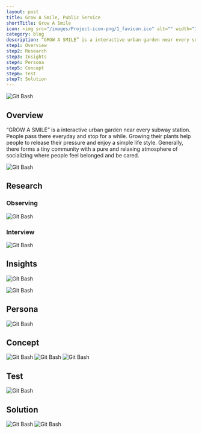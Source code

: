 ```yaml
---
layout: post
title: Grow A Smile, Public Service
shortTitle: Grow A Smile
icon: <img src="/images/Project-icon-png/1_favicon.ico" alt="" width="100"/>
category: blog
description: “GROW A SMILE” is a interactive urban garden near every subway station. People pass there everyday and stop for a while. Growing their plants help people to release their pressure and enjoy a simple life style. Generally, there forms a tiny community with a pure and relaxing atmosphere of socializing where people feel belonged and be cared.
step1: Overview
step2: Research
step3: Insights
step4: Persona
step5: Concept
step6: Test
step7: Solution
---
```


<head>

<head>

<body>
  
<img alt="Git Bash" src="images/GAS/GAS-img-01.jpg"/>

 
<div id="step1" class="dowebok">
<h2>Overview</h2>
  
 <p> “GROW A SMILE” is a interactive urban garden near every subway station. People pass there everyday and stop for a while. Growing their plants help people to release their pressure and enjoy a simple life style. Generally, there forms a tiny community with a pure and relaxing atmosphere of socializing where people feel belonged and be cared.</p> 
<img alt="Git Bash" src="images/GAS/GAS-img-02.jpg"/>


</div>

<div id="step2" class="dowebok">

<h2>Research</h2>
<h3>Observing</h3>

 <p><img alt="Git Bash" src="images/GAS/GAS-img-03.jpg"/></p> 
<h3>Interview</h3>
 <p><img alt="Git Bash" src="images/GAS/GAS-img-04.svg"/></p> 


</div>

<div id="step3" class="dowebok">

<h2>Insights</h2>

<img alt="Git Bash" src="images/GAS/GAS-img-05.jpg"/>
<p><img alt="Git Bash" src="images/GAS/GAS-img-06.jpg"/></p>


</div>

<div id="step4" class="dowebok">

<h2>Persona</h2>
<p><img alt="Git Bash" src="images/GAS/GAS-img-07.svg"/></p>
</div>

<div id="step5" class="dowebok">

<h2>Concept</h2>
<img alt="Git Bash" src="images/GAS/GAS-img-08.svg"/>
<img alt="Git Bash" src="images/GAS/GAS-img-09.svg"/>
<img alt="Git Bash" src="images/GAS/GAS-img-10.svg"/>

</div>

<div id="step6" class="dowebok">


<h2>Test</h2>
<img alt="Git Bash" src="images/GAS/GAS-img-11.svg"/>


</div>

<div id="step7" class="dowebok">

<h2>Solution</h2>

<img alt="Git Bash" src="images/GAS/GAS-img-12.svg"/>
<img alt="Git Bash" src="images/GAS/GAS-img-13.svg"/>
</div>



</body>

